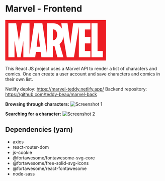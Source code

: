 # Marvel - Frontend

![alt text](https://github.com/teddy-beau/marvel-front/blob/main/src/assets/images/marvel-logo.png?raw=true)

This React JS project uses a Marvel API to render a list of characters and comics. One can create a user account and save characters and comics in their own list.

Netlify deploy: https://marvel-teddy.netlify.app/
Backend repository: https://github.com/teddy-beau/marvel-back

**Browsing through characters:**
![Screenshot 1](./_preview/marvel-screenshot-01.gif)

**Searching for a character:**
![Screenshot 2](./_preview/marvel-screenshot-02.gif)

## Dependencies (yarn)

-  axios
-  react-router-dom
-  js-cookie
-  @fortawesome/fontawesome-svg-core
-  @fortawesome/free-solid-svg-icons
-  @fortawesome/react-fontawesome
-  node-sass

